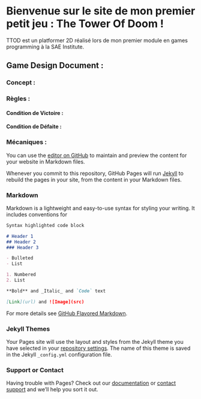 # Bienvenue sur le site de mon premier petit jeu : The Tower Of Doom !

TTOD est un platformer 2D réalisé lors de mon premier module en games programming à la SAE Institute.

## Game Design Document :

### Concept :

### Règles :

#### Condition de Victoire :

#### Condition de Défaite :

### Mécaniques :




You can use the [editor on GitHub](https://github.com/PaulOwO/The-Tower-Of-Doom/edit/gh-pages/index.md) to maintain and preview the content for your website in Markdown files.

Whenever you commit to this repository, GitHub Pages will run [Jekyll](https://jekyllrb.com/) to rebuild the pages in your site, from the content in your Markdown files.

### Markdown

Markdown is a lightweight and easy-to-use syntax for styling your writing. It includes conventions for

```markdown
Syntax highlighted code block

# Header 1
## Header 2
### Header 3

- Bulleted
- List

1. Numbered
2. List

**Bold** and _Italic_ and `Code` text

[Link](url) and ![Image](src)
```

For more details see [GitHub Flavored Markdown](https://guides.github.com/features/mastering-markdown/).

### Jekyll Themes

Your Pages site will use the layout and styles from the Jekyll theme you have selected in your [repository settings](https://github.com/PaulOwO/The-Tower-Of-Doom/settings). The name of this theme is saved in the Jekyll `_config.yml` configuration file.

### Support or Contact

Having trouble with Pages? Check out our [documentation](https://docs.github.com/categories/github-pages-basics/) or [contact support](https://github.com/contact) and we’ll help you sort it out.
